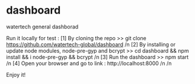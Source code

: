 # dashboard
watertech general dashborad 

Run it locally for test :
[1] By cloning the repo >> git clone https://github.com/watertech-global/dashboard /n
[2] By installing or update node modules, node-pre-gyp and bcrypt >> cd dashboard && npm install && i node-pre-gyp && bcrypt /n
[3] Run the dashboard >> npm start /n
[4] Open your browser and go to link : http://localhost:8000 /n /n

Enjoy it!

